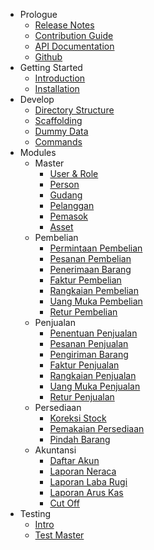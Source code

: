 - Prologue
  - [Release Notes](/id/prologue/release-notes.md)
  - [Contribution Guide](/id/prologue/contribution-guide.md)
  - [API Documentation](https://docs.point.red)
  - [Github](https://github.com/point-red/point)
- Getting Started
  - [Introduction](id/getting-started/introduction.md)
  - [Installation](/id/getting-started/installation.md)
- Develop
  - [Directory Structure](/id/develop/directory-structure.md)
  - [Scaffolding](/id/develop/scaffolding.md)
  - [Dummy Data](/id/develop/dummy-data.md)
  - [Commands](/id/develop/commands.md)
- Modules
  - Master
      - [User & Role](/id/modules/master/user-and-role.md)
      - [Person](/id/modules/master/person.md)
      - [Gudang](/id/modules/master/gudang.md)
      - [Pelanggan](id/modules/master/pelanggan.md)
      - [Pemasok](id/modules/master/pemasok.md)
      - [Asset](/id/modules)
  - Pembelian
      - [Permintaan Pembelian](/id/modules/pembelian/permintaan-pembelian.md)
      - [Pesanan Pembelian](id/modules/pembelian/pesanan-pembelian.md)
      - [Penerimaan Barang](id/modules/pembelian/penerimaan-barang.md)
      - [Faktur Pembelian](id/modules/pembelian/faktur-pembelian.md)
      - [Rangkaian Pembelian](id/modules/pembelian/rangkaian-pembelian.md)
      - [Uang Muka Pembelian](id/modules/pembelian/uang-muka-pembelian.md)
      - [Retur Pembelian](id/modules/pembelian/retur-pembelian.md)
  - Penjualan
      - [Penentuan Penjualan](id/modules/penjualan/penentuan-penjualan)
      - [Pesanan Penjualan](id/modules/penjualan/pesanan-penjualan.md)
      - [Pengiriman Barang](id/modules/penjualan/pengiriman-barang.md)
      - [Faktur Penjualan](id/modules/penjualan/faktur-penjualan.md)
      - [Rangkaian Penjualan](id/modules/penjualan/rangkaian-penjualan.md)
      - [Uang Muka Penjualan](id/modules/penjualan/uang-muka-penjualan.md)
      - [Retur Penjualan](id/modules/penjualan/retur-penjualan.md)
  - Persediaan
      - [Koreksi Stock](id/modules/persediaan/koreksi-stock.md)
      - [Pemakaian Persediaan](id/modules/persediaan/pemakaian-persediaan.md)
      - [Pindah Barang](id/modules/persediaan/pindah-barang.md)
  - Akuntansi
      - [Daftar Akun](id/modules/akuntansi/daftar-akun.md)
      - [Laporan Neraca](id/modules/akuntansi/laporan-neraca.md)
      - [Laporan Laba Rugi](id/modules/akuntansi/laporan-laba-rugi.md)
      - [Laporan Arus Kas](id/modules/akuntansi/laporan-arus-kas.md)
      - [Cut Off](id/modules/akuntansi/cut-off.md)
- Testing
  - [Intro](/id/testing/intro.md)
  - [Test Master](/id/testing/testing-master.md)
